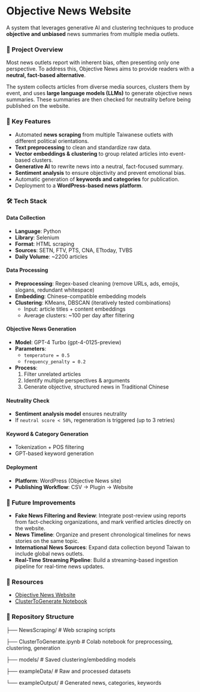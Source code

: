 # Objective News Website
A system that leverages generative AI and clustering techniques to produce **objective and unbiased** news summaries from multiple media outlets.

### 📌 Project Overview
Most news outlets report with inherent bias, often presenting only one perspective. To address this, Objective News aims to provide readers with a **neutral, fact-based alternative**.

The system collects articles from diverse media sources, clusters them by event, and uses **large language models (LLMs)** to generate objective news summaries. These summaries are then checked for neutrality before being published on the website.

### 🎯 Key Features
- Automated **news scraping** from multiple Taiwanese outlets with different political orientations.
- **Text preprocessing** to clean and standardize raw data.
- **Vector embeddings & clustering** to group related articles into event-based clusters.
- **Generative AI** to rewrite news into a neutral, fact-focused summary.
- **Sentiment analysis** to ensure objectivity and prevent emotional bias.
- Automatic generation of **keywords and categories** for publication.
- Deployment to a **WordPress-based news platform**.

### 🛠️ Tech Stack
#### Data Collection
- **Language**: Python
- **Library**: Selenium
- **Format**: HTML scraping
- **Sources**: SETN, FTV, PTS, CNA, ETtoday, TVBS
- **Daily Volume**: ~2200 articles

#### Data Processing
- **Preprocessing**: Regex-based cleaning (remove URLs, ads, emojis, slogans, redundant whitespace)
- **Embedding**: Chinese-compatible embedding models
- **Clustering**: KMeans, DBSCAN (iteratively tested combinations)
  - Input: article titles + content embeddings
  - Average clusters: ~100 per day after filtering


#### Objective News Generation
- **Model**: GPT-4 Turbo (gpt-4-0125-preview)
- **Parameters**:
  - `temperature = 0.5`
  - `frequency_penalty = 0.2`
- **Process**:
  1. Filter unrelated articles
  2. Identify multiple perspectives & arguments
  3. Generate objective, structured news in Traditional Chinese

#### Neutrality Check
- **Sentiment analysis model** ensures neutrality
- If `neutral score < 50%`, regeneration is triggered (up to 3 retries)

#### Keyword & Category Generation
- Tokenization + POS filtering
- GPT-based keyword generation

#### Deployment
- **Platform**: WordPress (Objective News site)
- **Publishing Workflow**: CSV → Plugin → Website

### 🚀 Future Improvements
- **Fake News Filtering and Review**:
  Integrate post-review using reports from fact-checking organizations, and mark verified articles directly on the website.
- **News Timeline**:
  Organize and present chronological timelines for news stories on the same topic.
- **International News Sources**:
  Expand data collection beyond Taiwan to include global news outlets.
- **Real-Time Streaming Pipeline**:
  Build a streaming-based ingestion pipeline for real-time news updates.

### 🔗 Resources
- [Objective News Website](https://fao.zcr.mybluehost.me/)
- [ClusterToGenerate Notebook](https://colab.research.google.com/drive/1gQ8Ysw7PNyKP__XrN4ghtE3f8__rmKnK?usp=sharing)

### 📂 Repository Structure
├── NewsScraping/              # Web scraping scripts

├── ClusterToGenerate.ipynb     # Colab notebook for preprocessing, clustering, generation

├── models/                     # Saved clustering/embedding models

├── exampleData/                       # Raw and processed datasets

└── exampleOutput/                     # Generated news, categories, keywords
